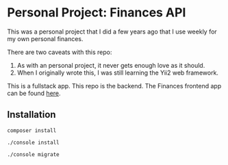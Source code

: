 # Personal Project: Finances API

This was a personal project that I did a few years ago that I use weekly for
my own personal finances. 

There are two caveats with this repo:
1. As with an personal project, it never gets enough love as it should.
2. When I originally wrote this, I was still learning the Yii2 web framework.

This is a fullstack app. This repo is the backend. The Finances frontend
app can be found [here](http://github.com/nathanbate/).

## Installation

`composer install`

`./console install`

`./console migrate`
